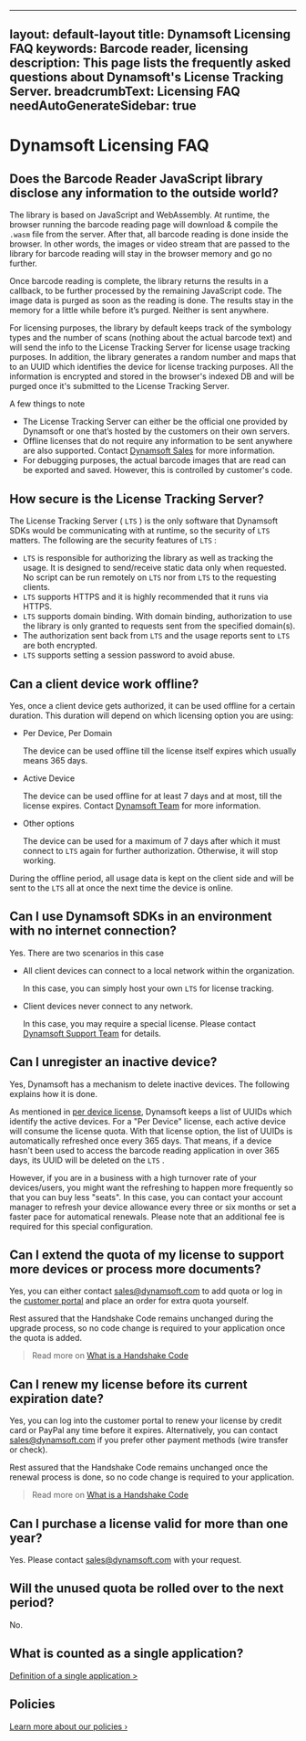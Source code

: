 
---
layout: default-layout
title: Dynamsoft Licensing FAQ
keywords: Barcode reader, licensing
description: This page lists the frequently asked questions about Dynamsoft's License Tracking Server.
breadcrumbText: Licensing FAQ
needAutoGenerateSidebar: true
---

# Dynamsoft Licensing FAQ

## Does the Barcode Reader JavaScript library disclose any information to the outside world?

The library is based on JavaScript and WebAssembly. At runtime, the browser running the barcode reading page will download & compile the `.wasm` file from the server. After that, all barcode reading is done inside the browser. In other words, the images or video stream that are passed to the library for barcode reading will stay in the browser memory and go no further.

Once barcode reading is complete, the library returns the results in a callback, to be further processed by the remaining JavaScript code. The image data is purged as soon as the reading is done. The results stay in the memory for a little while before it’s purged. Neither is sent anywhere.

For licensing purposes, the library by default keeps track of the symbology types and the number of scans (nothing about the actual barcode text) and will send the info to the License Tracking Server for license usage tracking purposes. In addition, the library generates a random number and maps that to an UUID which identifies the device for license tracking purposes. All the information is encrypted and stored in the browser's indexed DB and will be purged once it's submitted to the License Tracking Server.

A few things to note

* The License Tracking Server can either be the official one provided by Dynamsoft or one that’s hosted by the customers on their own servers.
* Offline licenses that do not require any information to be sent anywhere are also supported. Contact [Dynamsoft Sales](mailto:sales@dynamsoft.com) for more information.
* For debugging purposes, the actual barcode images that are read can be exported and saved. However, this is controlled by customer's code.

## How secure is the License Tracking Server?

The License Tracking Server ( `LTS` ) is the only software that Dynamsoft SDKs would be communicating with at runtime, so the security of `LTS` matters. The following are the security features of `LTS` :

* `LTS` is responsible for authorizing the library as well as tracking the usage. It is designed to send/receive static data only when requested. No script can be run remotely on `LTS` nor from `LTS` to the requesting clients.
* `LTS` supports HTTPS and it is highly recommended that it runs via HTTPS.
* `LTS` supports domain binding. With domain binding, authorization to use the library is only granted to requests sent from the specified domain(s).
* The authorization sent back from `LTS` and the usage reports sent to `LTS` are both encrypted.
* `LTS` supports setting a session password to avoid abuse.

## Can a client device work offline?

Yes, once a client device gets authorized, it can be used offline for a certain duration. This duration will depend on which licensing option you are using:

* Per Device, Per Domain

  The device can be used offline till the license itself expires which usually means 365 days.

* Active Device

  The device can be used offline for at least 7 days and at most, till the license expires. Contact [Dynamsoft Team](mailto:sales@dynamsoft.com) for more information.

* Other options

  The device can be used for a maximum of 7 days after which it must connect to `LTS` again for further authorization. Otherwise, it will stop working.

During the offline period, all usage data is kept on the client side and will be sent to the `LTS` all at once the next time the device is online.

## Can I use Dynamsoft SDKs in an environment with no internet connection?

Yes. There are two scenarios in this case

* All client devices can connect to a local network within the organization.

  In this case, you can simply host your own `LTS` for license tracking.

* Client devices never connect to any network.

  In this case, you may require a special license. Please contact [Dynamsoft Support Team](mailto:support@dynamsoft.com) for details.

## Can I unregister an inactive device?

Yes, Dynamsoft has a mechanism to delete inactive devices. The following explains how it is done.

As mentioned in [per device license]({{site.about}}licensetypes.html#per-device), Dynamsoft keeps a list of UUIDs which identify the active devices. For a "Per Device" license, each active device will consume the license quota. With that license option, the list of UUIDs is automatically refreshed once every 365 days. That means, if a device hasn't been used to access the barcode reading application in over 365 days, its UUID will be deleted on the `LTS` .

However, if you are in a business with a high turnover rate of your devices/users, you might want the refreshing to happen more frequently so that you can buy less "seats". In this case, you can contact your account manager to refresh your device allowance every three or six months or set a faster pace for automatical renewals. Please note that an additional fee is required for this special configuration.

## Can I extend the quota of my license to support more devices or process more documents?

Yes, you can either contact [sales@dynamsoft.com](mailto:sales@dynamsoft.com) to add quota or log in the [customer portal](https://www.dynamsoft.com/customer/order/list) and place an order for extra quota yourself.

Rest assured that the Handshake Code remains unchanged during the upgrade process, so no code change is required to your application once the quota is added.

> Read more on [What is a Handshake Code]({{site.about}}terms.html#handshake-code)

## Can I renew my license before its current expiration date?

Yes, you can log into the customer portal to renew your license by credit card or PayPal any time before it expires. Alternatively, you can contact [sales@dynamsoft.com](mailto:sales@dynamsoft.com) if you prefer other payment methods (wire transfer or check).

Rest assured that the Handshake Code remains unchanged once the renewal process is done, so no code change is required to your application.

> Read more on [What is a Handshake Code]({{site.about}}terms.html#handshake-code)

## Can I purchase a license valid for more than one year?

Yes. Please contact [sales@dynamsoft.com](mailto:sales@dynamsoft.com) with your request.

## Will the unused quota be rolled over to the next period?

No.

## What is counted as a single application?

[Definition of a single application >](https://www.dynamsoft.com/Products/single-application.aspx)

## Policies

[Learn more about our policies ›](https://www.dynamsoft.com/Products/policies.aspx)
